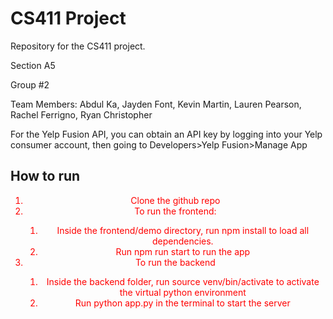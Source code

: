 # CS411 Project
Repository for the CS411 project.

Section A5

Group #2

Team Members: Abdul Ka, Jayden Font, Kevin Martin, Lauren Pearson, Rachel Ferrigno, Ryan Christopher

For the Yelp Fusion API, you can obtain an API key by logging into your Yelp consumer account, then going to Developers>Yelp Fusion>Manage App

## How to run
<ol>
  <li> Clone the github repo</li>
  <li> To run the frontend: </li>
  <ol>
    <li>Inside the frontend/demo directory, run npm install to load all dependencies.</li>
    <li>Run npm run start to run the app</li>
  </ol>
  <li> To run the backend </li>
  <ol>
    <li>Inside the backend folder, run source venv/bin/activate to activate the virtual python environment</li>
    <li>Run python app.py in the terminal to start the server</li>
  </ol>
</ol>

<style>
  ol{color:red;
      text-align:center;}
</style>
